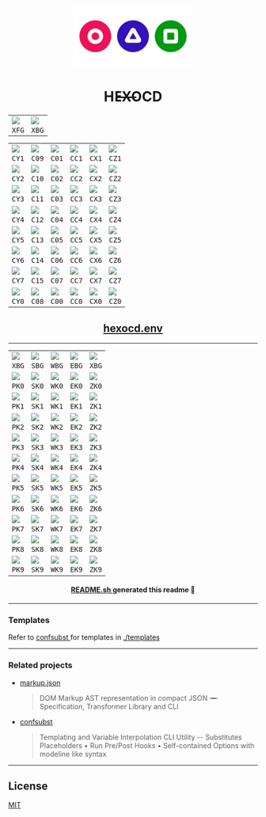 <!-- generated with
     ░░░░░░░░░░░░░░░░░░░░░░░░░░░░░░░░░░░░░░░░░░░░░░░
     ░░█▀▄▀█ ▄▀█ █▀█ █▄▀ █░█ █▀█ ░ ░░█ █▀ █▀█ █▄░█░░
     ░░█░▀░█ █▀█ █▀▄ █░█ █▄█ █▀▀ ▄ █▄█ ▄█ █▄█ █░▀█░░
     ░░ github.com/metaory/markup.json ░░░░░░░░░░░░░ -->
<div
  align="center"
>
  <img
    src=".github/assets/icon.webp"
    height="120"
   />
  <h1>
    HE̶̶X̶̶OCD
  </h1>
</div>

<div
  align="center"
>
  <table>
    <tbody>
      <tr>
        <td>
          <img
            width="120"
            src="https://placehold.co/120x60@2x/44BBFF/000.webp?text=44BBFF&font=raleway&"
           />
          <br />
          <div
            align="center"
          >
            <kbd>
              XFG
            </kbd>
          </div>
        </td>
        <td>
          <img
            width="120"
            src="https://placehold.co/120x60@2x/220033/000.webp?text=220033&font=raleway&"
           />
          <br />
          <div
            align="center"
          >
            <kbd>
              XBG
            </kbd>
          </div>
        </td>
      </tr>
    </tbody>
  </table>
</div>

<div
  align="center"
>
  <table>
    <tbody>
      <tr>
        <td>
          <img
            width="120"
            src="https://placehold.co/120x60@2x/FF5599/000.webp?text=FF5599&font=raleway&"
           />
          <br />
          <div
            align="center"
          >
            <kbd>
              CY1
            </kbd>
          </div>
        </td>
        <td>
          <img
            width="120"
            src="https://placehold.co/120x60@2x/FF4488/000.webp?text=FF4488&font=raleway&"
           />
          <br />
          <div
            align="center"
          >
            <kbd>
              C09
            </kbd>
          </div>
        </td>
        <td>
          <img
            width="120"
            src="https://placehold.co/120x60@2x/EE3377/000.webp?text=EE3377&font=raleway&"
           />
          <br />
          <div
            align="center"
          >
            <kbd>
              C01
            </kbd>
          </div>
        </td>
        <td>
          <img
            width="120"
            src="https://placehold.co/120x60@2x/EE2266/000.webp?text=EE2266&font=raleway&"
           />
          <br />
          <div
            align="center"
          >
            <kbd>
              CC1
            </kbd>
          </div>
        </td>
        <td>
          <img
            width="120"
            src="https://placehold.co/120x60@2x/DD1155/000.webp?text=DD1155&font=raleway&"
           />
          <br />
          <div
            align="center"
          >
            <kbd>
              CX1
            </kbd>
          </div>
        </td>
        <td>
          <img
            width="120"
            src="https://placehold.co/120x60@2x/DD0044/000.webp?text=DD0044&font=raleway&"
           />
          <br />
          <div
            align="center"
          >
            <kbd>
              CZ1
            </kbd>
          </div>
        </td>
      </tr>
      <tr>
        <td>
          <img
            width="120"
            src="https://placehold.co/120x60@2x/55EE77/000.webp?text=55EE77&font=raleway&"
           />
          <br />
          <div
            align="center"
          >
            <kbd>
              CY2
            </kbd>
          </div>
        </td>
        <td>
          <img
            width="120"
            src="https://placehold.co/120x60@2x/44DD66/000.webp?text=44DD66&font=raleway&"
           />
          <br />
          <div
            align="center"
          >
            <kbd>
              C10
            </kbd>
          </div>
        </td>
        <td>
          <img
            width="120"
            src="https://placehold.co/120x60@2x/33CC55/000.webp?text=33CC55&font=raleway&"
           />
          <br />
          <div
            align="center"
          >
            <kbd>
              C02
            </kbd>
          </div>
        </td>
        <td>
          <img
            width="120"
            src="https://placehold.co/120x60@2x/22BB44/000.webp?text=22BB44&font=raleway&"
           />
          <br />
          <div
            align="center"
          >
            <kbd>
              CC2
            </kbd>
          </div>
        </td>
        <td>
          <img
            width="120"
            src="https://placehold.co/120x60@2x/11AA33/000.webp?text=11AA33&font=raleway&"
           />
          <br />
          <div
            align="center"
          >
            <kbd>
              CX2
            </kbd>
          </div>
        </td>
        <td>
          <img
            width="120"
            src="https://placehold.co/120x60@2x/009922/000.webp?text=009922&font=raleway&"
           />
          <br />
          <div
            align="center"
          >
            <kbd>
              CZ2
            </kbd>
          </div>
        </td>
      </tr>
      <tr>
        <td>
          <img
            width="120"
            src="https://placehold.co/120x60@2x/CCEE44/000.webp?text=CCEE44&font=raleway&"
           />
          <br />
          <div
            align="center"
          >
            <kbd>
              CY3
            </kbd>
          </div>
        </td>
        <td>
          <img
            width="120"
            src="https://placehold.co/120x60@2x/BBDD33/000.webp?text=BBDD33&font=raleway&"
           />
          <br />
          <div
            align="center"
          >
            <kbd>
              C11
            </kbd>
          </div>
        </td>
        <td>
          <img
            width="120"
            src="https://placehold.co/120x60@2x/AACC22/000.webp?text=AACC22&font=raleway&"
           />
          <br />
          <div
            align="center"
          >
            <kbd>
              C03
            </kbd>
          </div>
        </td>
        <td>
          <img
            width="120"
            src="https://placehold.co/120x60@2x/99BB11/000.webp?text=99BB11&font=raleway&"
           />
          <br />
          <div
            align="center"
          >
            <kbd>
              CC3
            </kbd>
          </div>
        </td>
        <td>
          <img
            width="120"
            src="https://placehold.co/120x60@2x/88AA00/000.webp?text=88AA00&font=raleway&"
           />
          <br />
          <div
            align="center"
          >
            <kbd>
              CX3
            </kbd>
          </div>
        </td>
        <td>
          <img
            width="120"
            src="https://placehold.co/120x60@2x/779900/000.webp?text=779900&font=raleway&"
           />
          <br />
          <div
            align="center"
          >
            <kbd>
              CZ3
            </kbd>
          </div>
        </td>
      </tr>
      <tr>
        <td>
          <img
            width="120"
            src="https://placehold.co/120x60@2x/44DDFF/000.webp?text=44DDFF&font=raleway&"
           />
          <br />
          <div
            align="center"
          >
            <kbd>
              CY4
            </kbd>
          </div>
        </td>
        <td>
          <img
            width="120"
            src="https://placehold.co/120x60@2x/44BBEE/000.webp?text=44BBEE&font=raleway&"
           />
          <br />
          <div
            align="center"
          >
            <kbd>
              C12
            </kbd>
          </div>
        </td>
        <td>
          <img
            width="120"
            src="https://placehold.co/120x60@2x/4433DD/000.webp?text=4433DD&font=raleway&"
           />
          <br />
          <div
            align="center"
          >
            <kbd>
              C04
            </kbd>
          </div>
        </td>
        <td>
          <img
            width="120"
            src="https://placehold.co/120x60@2x/4422CC/000.webp?text=4422CC&font=raleway&"
           />
          <br />
          <div
            align="center"
          >
            <kbd>
              CC4
            </kbd>
          </div>
        </td>
        <td>
          <img
            width="120"
            src="https://placehold.co/120x60@2x/4411BB/000.webp?text=4411BB&font=raleway&"
           />
          <br />
          <div
            align="center"
          >
            <kbd>
              CX4
            </kbd>
          </div>
        </td>
        <td>
          <img
            width="120"
            src="https://placehold.co/120x60@2x/4400AA/000.webp?text=4400AA&font=raleway&"
           />
          <br />
          <div
            align="center"
          >
            <kbd>
              CZ4
            </kbd>
          </div>
        </td>
      </tr>
      <tr>
        <td>
          <img
            width="120"
            src="https://placehold.co/120x60@2x/CC55BB/000.webp?text=CC55BB&font=raleway&"
           />
          <br />
          <div
            align="center"
          >
            <kbd>
              CY5
            </kbd>
          </div>
        </td>
        <td>
          <img
            width="120"
            src="https://placehold.co/120x60@2x/AA44BB/000.webp?text=AA44BB&font=raleway&"
           />
          <br />
          <div
            align="center"
          >
            <kbd>
              C13
            </kbd>
          </div>
        </td>
        <td>
          <img
            width="120"
            src="https://placehold.co/120x60@2x/7733BB/000.webp?text=7733BB&font=raleway&"
           />
          <br />
          <div
            align="center"
          >
            <kbd>
              C05
            </kbd>
          </div>
        </td>
        <td>
          <img
            width="120"
            src="https://placehold.co/120x60@2x/6622BB/000.webp?text=6622BB&font=raleway&"
           />
          <br />
          <div
            align="center"
          >
            <kbd>
              CC5
            </kbd>
          </div>
        </td>
        <td>
          <img
            width="120"
            src="https://placehold.co/120x60@2x/5511AA/000.webp?text=5511AA&font=raleway&"
           />
          <br />
          <div
            align="center"
          >
            <kbd>
              CX5
            </kbd>
          </div>
        </td>
        <td>
          <img
            width="120"
            src="https://placehold.co/120x60@2x/5500AA/000.webp?text=5500AA&font=raleway&"
           />
          <br />
          <div
            align="center"
          >
            <kbd>
              CZ5
            </kbd>
          </div>
        </td>
      </tr>
      <tr>
        <td>
          <img
            width="120"
            src="https://placehold.co/120x60@2x/55FFDD/000.webp?text=55FFDD&font=raleway&"
           />
          <br />
          <div
            align="center"
          >
            <kbd>
              CY6
            </kbd>
          </div>
        </td>
        <td>
          <img
            width="120"
            src="https://placehold.co/120x60@2x/44EECC/000.webp?text=44EECC&font=raleway&"
           />
          <br />
          <div
            align="center"
          >
            <kbd>
              C14
            </kbd>
          </div>
        </td>
        <td>
          <img
            width="120"
            src="https://placehold.co/120x60@2x/33DDBB/000.webp?text=33DDBB&font=raleway&"
           />
          <br />
          <div
            align="center"
          >
            <kbd>
              C06
            </kbd>
          </div>
        </td>
        <td>
          <img
            width="120"
            src="https://placehold.co/120x60@2x/22CCAA/000.webp?text=22CCAA&font=raleway&"
           />
          <br />
          <div
            align="center"
          >
            <kbd>
              CC6
            </kbd>
          </div>
        </td>
        <td>
          <img
            width="120"
            src="https://placehold.co/120x60@2x/11BB99/000.webp?text=11BB99&font=raleway&"
           />
          <br />
          <div
            align="center"
          >
            <kbd>
              CX6
            </kbd>
          </div>
        </td>
        <td>
          <img
            width="120"
            src="https://placehold.co/120x60@2x/00AA88/000.webp?text=00AA88&font=raleway&"
           />
          <br />
          <div
            align="center"
          >
            <kbd>
              CZ6
            </kbd>
          </div>
        </td>
      </tr>
      <tr>
        <td>
          <img
            width="120"
            src="https://placehold.co/120x60@2x/CCBBEE/000.webp?text=CCBBEE&font=raleway&"
           />
          <br />
          <div
            align="center"
          >
            <kbd>
              CY7
            </kbd>
          </div>
        </td>
        <td>
          <img
            width="120"
            src="https://placehold.co/120x60@2x/BBAAEE/000.webp?text=BBAAEE&font=raleway&"
           />
          <br />
          <div
            align="center"
          >
            <kbd>
              C15
            </kbd>
          </div>
        </td>
        <td>
          <img
            width="120"
            src="https://placehold.co/120x60@2x/AA99EE/000.webp?text=AA99EE&font=raleway&"
           />
          <br />
          <div
            align="center"
          >
            <kbd>
              C07
            </kbd>
          </div>
        </td>
        <td>
          <img
            width="120"
            src="https://placehold.co/120x60@2x/9988DD/000.webp?text=9988DD&font=raleway&"
           />
          <br />
          <div
            align="center"
          >
            <kbd>
              CC7
            </kbd>
          </div>
        </td>
        <td>
          <img
            width="120"
            src="https://placehold.co/120x60@2x/8877DD/000.webp?text=8877DD&font=raleway&"
           />
          <br />
          <div
            align="center"
          >
            <kbd>
              CX7
            </kbd>
          </div>
        </td>
        <td>
          <img
            width="120"
            src="https://placehold.co/120x60@2x/7766DD/000.webp?text=7766DD&font=raleway&"
           />
          <br />
          <div
            align="center"
          >
            <kbd>
              CZ7
            </kbd>
          </div>
        </td>
      </tr>
      <tr>
        <td>
          <img
            width="120"
            src="https://placehold.co/120x60@2x/440088/000.webp?text=440088&font=raleway&"
           />
          <br />
          <div
            align="center"
          >
            <kbd>
              CY0
            </kbd>
          </div>
        </td>
        <td>
          <img
            width="120"
            src="https://placehold.co/120x60@2x/440077/000.webp?text=440077&font=raleway&"
           />
          <br />
          <div
            align="center"
          >
            <kbd>
              C08
            </kbd>
          </div>
        </td>
        <td>
          <img
            width="120"
            src="https://placehold.co/120x60@2x/330066/000.webp?text=330066&font=raleway&"
           />
          <br />
          <div
            align="center"
          >
            <kbd>
              C00
            </kbd>
          </div>
        </td>
        <td>
          <img
            width="120"
            src="https://placehold.co/120x60@2x/330055/000.webp?text=330055&font=raleway&"
           />
          <br />
          <div
            align="center"
          >
            <kbd>
              CC0
            </kbd>
          </div>
        </td>
        <td>
          <img
            width="120"
            src="https://placehold.co/120x60@2x/220044/000.webp?text=220044&font=raleway&"
           />
          <br />
          <div
            align="center"
          >
            <kbd>
              CX0
            </kbd>
          </div>
        </td>
        <td>
          <img
            width="120"
            src="https://placehold.co/120x60@2x/220033/000.webp?text=220033&font=raleway&"
           />
          <br />
          <div
            align="center"
          >
            <kbd>
              CZ0
            </kbd>
          </div>
        </td>
      </tr>
    </tbody>
  </table>
</div>

<div
  align="center"
>
  <h2>
    <a
      href="hexocd.env"
    >
      hexocd.env
    </a>
  </h2>
</div>
<hr />
<div
  align="center"
>
  <table>
    <tbody>
      <tr>
        <td>
          <img
            width="120"
            src="https://placehold.co/120x60@2x/220033/000.webp?text=220033&font=raleway&"
           />
          <br />
          <div
            align="center"
          >
            <kbd>
              XBG
            </kbd>
          </div>
        </td>
        <td>
          <img
            width="120"
            src="https://placehold.co/120x60@2x/DD1166/000.webp?text=DD1166&font=raleway&"
           />
          <br />
          <div
            align="center"
          >
            <kbd>
              SBG
            </kbd>
          </div>
        </td>
        <td>
          <img
            width="120"
            src="https://placehold.co/120x60@2x/4411BB/000.webp?text=4411BB&font=raleway&"
           />
          <br />
          <div
            align="center"
          >
            <kbd>
              WBG
            </kbd>
          </div>
        </td>
        <td>
          <img
            width="120"
            src="https://placehold.co/120x60@2x/229911/000.webp?text=229911&font=raleway&"
           />
          <br />
          <div
            align="center"
          >
            <kbd>
              EBG
            </kbd>
          </div>
        </td>
        <td>
          <img
            width="120"
            src="https://placehold.co/120x60@2x/220033/000.webp?text=220033&font=raleway&"
           />
          <br />
          <div
            align="center"
          >
            <kbd>
              XBG
            </kbd>
          </div>
        </td>
      </tr>
      <tr>
        <td>
          <img
            width="120"
            src="https://placehold.co/120x60@2x/FF4488/000.webp?text=FF4488&font=raleway&"
           />
          <br />
          <div
            align="center"
          >
            <kbd>
              PK0
            </kbd>
          </div>
        </td>
        <td>
          <img
            width="120"
            src="https://placehold.co/120x60@2x/1A002A/000.webp?text=1A002A&font=raleway&"
           />
          <br />
          <div
            align="center"
          >
            <kbd>
              SK0
            </kbd>
          </div>
        </td>
        <td>
          <img
            width="120"
            src="https://placehold.co/120x60@2x/110022/000.webp?text=110022&font=raleway&"
           />
          <br />
          <div
            align="center"
          >
            <kbd>
              WK0
            </kbd>
          </div>
        </td>
        <td>
          <img
            width="120"
            src="https://placehold.co/120x60@2x/003322/000.webp?text=003322&font=raleway&"
           />
          <br />
          <div
            align="center"
          >
            <kbd>
              EK0
            </kbd>
          </div>
        </td>
        <td>
          <img
            width="120"
            src="https://placehold.co/120x60@2x/BB44AA/000.webp?text=BB44AA&font=raleway&"
           />
          <br />
          <div
            align="center"
          >
            <kbd>
              ZK0
            </kbd>
          </div>
        </td>
      </tr>
      <tr>
        <td>
          <img
            width="120"
            src="https://placehold.co/120x60@2x/EE4499/000.webp?text=EE4499&font=raleway&"
           />
          <br />
          <div
            align="center"
          >
            <kbd>
              PK1
            </kbd>
          </div>
        </td>
        <td>
          <img
            width="120"
            src="https://placehold.co/120x60@2x/220033/000.webp?text=220033&font=raleway&"
           />
          <br />
          <div
            align="center"
          >
            <kbd>
              SK1
            </kbd>
          </div>
        </td>
        <td>
          <img
            width="120"
            src="https://placehold.co/120x60@2x/220044/000.webp?text=220044&font=raleway&"
           />
          <br />
          <div
            align="center"
          >
            <kbd>
              WK1
            </kbd>
          </div>
        </td>
        <td>
          <img
            width="120"
            src="https://placehold.co/120x60@2x/114433/000.webp?text=114433&font=raleway&"
           />
          <br />
          <div
            align="center"
          >
            <kbd>
              EK1
            </kbd>
          </div>
        </td>
        <td>
          <img
            width="120"
            src="https://placehold.co/120x60@2x/BB55BB/000.webp?text=BB55BB&font=raleway&"
           />
          <br />
          <div
            align="center"
          >
            <kbd>
              ZK1
            </kbd>
          </div>
        </td>
      </tr>
      <tr>
        <td>
          <img
            width="120"
            src="https://placehold.co/120x60@2x/DD44AA/000.webp?text=DD44AA&font=raleway&"
           />
          <br />
          <div
            align="center"
          >
            <kbd>
              PK2
            </kbd>
          </div>
        </td>
        <td>
          <img
            width="120"
            src="https://placehold.co/120x60@2x/331144/000.webp?text=331144&font=raleway&"
           />
          <br />
          <div
            align="center"
          >
            <kbd>
              SK2
            </kbd>
          </div>
        </td>
        <td>
          <img
            width="120"
            src="https://placehold.co/120x60@2x/331166/000.webp?text=331166&font=raleway&"
           />
          <br />
          <div
            align="center"
          >
            <kbd>
              WK2
            </kbd>
          </div>
        </td>
        <td>
          <img
            width="120"
            src="https://placehold.co/120x60@2x/226644/000.webp?text=226644&font=raleway&"
           />
          <br />
          <div
            align="center"
          >
            <kbd>
              EK2
            </kbd>
          </div>
        </td>
        <td>
          <img
            width="120"
            src="https://placehold.co/120x60@2x/CC66CC/000.webp?text=CC66CC&font=raleway&"
           />
          <br />
          <div
            align="center"
          >
            <kbd>
              ZK2
            </kbd>
          </div>
        </td>
      </tr>
      <tr>
        <td>
          <img
            width="120"
            src="https://placehold.co/120x60@2x/CC44BB/000.webp?text=CC44BB&font=raleway&"
           />
          <br />
          <div
            align="center"
          >
            <kbd>
              PK3
            </kbd>
          </div>
        </td>
        <td>
          <img
            width="120"
            src="https://placehold.co/120x60@2x/441A55/000.webp?text=441A55&font=raleway&"
           />
          <br />
          <div
            align="center"
          >
            <kbd>
              SK3
            </kbd>
          </div>
        </td>
        <td>
          <img
            width="120"
            src="https://placehold.co/120x60@2x/441A88/000.webp?text=441A88&font=raleway&"
           />
          <br />
          <div
            align="center"
          >
            <kbd>
              WK3
            </kbd>
          </div>
        </td>
        <td>
          <img
            width="120"
            src="https://placehold.co/120x60@2x/339955/000.webp?text=339955&font=raleway&"
           />
          <br />
          <div
            align="center"
          >
            <kbd>
              EK3
            </kbd>
          </div>
        </td>
        <td>
          <img
            width="120"
            src="https://placehold.co/120x60@2x/CC77DD/000.webp?text=CC77DD&font=raleway&"
           />
          <br />
          <div
            align="center"
          >
            <kbd>
              ZK3
            </kbd>
          </div>
        </td>
      </tr>
      <tr>
        <td>
          <img
            width="120"
            src="https://placehold.co/120x60@2x/BB44CC/000.webp?text=BB44CC&font=raleway&"
           />
          <br />
          <div
            align="center"
          >
            <kbd>
              PK4
            </kbd>
          </div>
        </td>
        <td>
          <img
            width="120"
            src="https://placehold.co/120x60@2x/552266/000.webp?text=552266&font=raleway&"
           />
          <br />
          <div
            align="center"
          >
            <kbd>
              SK4
            </kbd>
          </div>
        </td>
        <td>
          <img
            width="120"
            src="https://placehold.co/120x60@2x/5522AA/000.webp?text=5522AA&font=raleway&"
           />
          <br />
          <div
            align="center"
          >
            <kbd>
              WK4
            </kbd>
          </div>
        </td>
        <td>
          <img
            width="120"
            src="https://placehold.co/120x60@2x/44AA66/000.webp?text=44AA66&font=raleway&"
           />
          <br />
          <div
            align="center"
          >
            <kbd>
              EK4
            </kbd>
          </div>
        </td>
        <td>
          <img
            width="120"
            src="https://placehold.co/120x60@2x/DD88DD/000.webp?text=DD88DD&font=raleway&"
           />
          <br />
          <div
            align="center"
          >
            <kbd>
              ZK4
            </kbd>
          </div>
        </td>
      </tr>
      <tr>
        <td>
          <img
            width="120"
            src="https://placehold.co/120x60@2x/AA44DD/000.webp?text=AA44DD&font=raleway&"
           />
          <br />
          <div
            align="center"
          >
            <kbd>
              PK5
            </kbd>
          </div>
        </td>
        <td>
          <img
            width="120"
            src="https://placehold.co/120x60@2x/662A77/000.webp?text=662A77&font=raleway&"
           />
          <br />
          <div
            align="center"
          >
            <kbd>
              SK5
            </kbd>
          </div>
        </td>
        <td>
          <img
            width="120"
            src="https://placehold.co/120x60@2x/6633BB/000.webp?text=6633BB&font=raleway&"
           />
          <br />
          <div
            align="center"
          >
            <kbd>
              WK5
            </kbd>
          </div>
        </td>
        <td>
          <img
            width="120"
            src="https://placehold.co/120x60@2x/55BB77/000.webp?text=55BB77&font=raleway&"
           />
          <br />
          <div
            align="center"
          >
            <kbd>
              EK5
            </kbd>
          </div>
        </td>
        <td>
          <img
            width="120"
            src="https://placehold.co/120x60@2x/DD99EE/000.webp?text=DD99EE&font=raleway&"
           />
          <br />
          <div
            align="center"
          >
            <kbd>
              ZK5
            </kbd>
          </div>
        </td>
      </tr>
      <tr>
        <td>
          <img
            width="120"
            src="https://placehold.co/120x60@2x/9944EE/000.webp?text=9944EE&font=raleway&"
           />
          <br />
          <div
            align="center"
          >
            <kbd>
              PK6
            </kbd>
          </div>
        </td>
        <td>
          <img
            width="120"
            src="https://placehold.co/120x60@2x/773388/000.webp?text=773388&font=raleway&"
           />
          <br />
          <div
            align="center"
          >
            <kbd>
              SK6
            </kbd>
          </div>
        </td>
        <td>
          <img
            width="120"
            src="https://placehold.co/120x60@2x/7744CC/000.webp?text=7744CC&font=raleway&"
           />
          <br />
          <div
            align="center"
          >
            <kbd>
              WK6
            </kbd>
          </div>
        </td>
        <td>
          <img
            width="120"
            src="https://placehold.co/120x60@2x/66CC88/000.webp?text=66CC88&font=raleway&"
           />
          <br />
          <div
            align="center"
          >
            <kbd>
              EK6
            </kbd>
          </div>
        </td>
        <td>
          <img
            width="120"
            src="https://placehold.co/120x60@2x/EEAAEE/000.webp?text=EEAAEE&font=raleway&"
           />
          <br />
          <div
            align="center"
          >
            <kbd>
              ZK6
            </kbd>
          </div>
        </td>
      </tr>
      <tr>
        <td>
          <img
            width="120"
            src="https://placehold.co/120x60@2x/8844FF/000.webp?text=8844FF&font=raleway&"
           />
          <br />
          <div
            align="center"
          >
            <kbd>
              PK7
            </kbd>
          </div>
        </td>
        <td>
          <img
            width="120"
            src="https://placehold.co/120x60@2x/884499/000.webp?text=884499&font=raleway&"
           />
          <br />
          <div
            align="center"
          >
            <kbd>
              SK7
            </kbd>
          </div>
        </td>
        <td>
          <img
            width="120"
            src="https://placehold.co/120x60@2x/8855DD/000.webp?text=8855DD&font=raleway&"
           />
          <br />
          <div
            align="center"
          >
            <kbd>
              WK7
            </kbd>
          </div>
        </td>
        <td>
          <img
            width="120"
            src="https://placehold.co/120x60@2x/77DD99/000.webp?text=77DD99&font=raleway&"
           />
          <br />
          <div
            align="center"
          >
            <kbd>
              EK7
            </kbd>
          </div>
        </td>
        <td>
          <img
            width="120"
            src="https://placehold.co/120x60@2x/EEBBFF/000.webp?text=EEBBFF&font=raleway&"
           />
          <br />
          <div
            align="center"
          >
            <kbd>
              ZK7
            </kbd>
          </div>
        </td>
      </tr>
      <tr>
        <td>
          <img
            width="120"
            src="https://placehold.co/120x60@2x/7755FF/000.webp?text=7755FF&font=raleway&"
           />
          <br />
          <div
            align="center"
          >
            <kbd>
              PK8
            </kbd>
          </div>
        </td>
        <td>
          <img
            width="120"
            src="https://placehold.co/120x60@2x/AA55BB/000.webp?text=AA55BB&font=raleway&"
           />
          <br />
          <div
            align="center"
          >
            <kbd>
              SK8
            </kbd>
          </div>
        </td>
        <td>
          <img
            width="120"
            src="https://placehold.co/120x60@2x/9955EE/000.webp?text=9955EE&font=raleway&"
           />
          <br />
          <div
            align="center"
          >
            <kbd>
              WK8
            </kbd>
          </div>
        </td>
        <td>
          <img
            width="120"
            src="https://placehold.co/120x60@2x/88EEAA/000.webp?text=88EEAA&font=raleway&"
           />
          <br />
          <div
            align="center"
          >
            <kbd>
              EK8
            </kbd>
          </div>
        </td>
        <td>
          <img
            width="120"
            src="https://placehold.co/120x60@2x/FFCCFF/000.webp?text=FFCCFF&font=raleway&"
           />
          <br />
          <div
            align="center"
          >
            <kbd>
              ZK8
            </kbd>
          </div>
        </td>
      </tr>
      <tr>
        <td>
          <img
            width="120"
            src="https://placehold.co/120x60@2x/6655FF/000.webp?text=6655FF&font=raleway&"
           />
          <br />
          <div
            align="center"
          >
            <kbd>
              PK9
            </kbd>
          </div>
        </td>
        <td>
          <img
            width="120"
            src="https://placehold.co/120x60@2x/BB66CC/000.webp?text=BB66CC&font=raleway&"
           />
          <br />
          <div
            align="center"
          >
            <kbd>
              SK9
            </kbd>
          </div>
        </td>
        <td>
          <img
            width="120"
            src="https://placehold.co/120x60@2x/AA55FF/000.webp?text=AA55FF&font=raleway&"
           />
          <br />
          <div
            align="center"
          >
            <kbd>
              WK9
            </kbd>
          </div>
        </td>
        <td>
          <img
            width="120"
            src="https://placehold.co/120x60@2x/99FFAA/000.webp?text=99FFAA&font=raleway&"
           />
          <br />
          <div
            align="center"
          >
            <kbd>
              EK9
            </kbd>
          </div>
        </td>
        <td>
          <img
            width="120"
            src="https://placehold.co/120x60@2x/FFDDFF/000.webp?text=FFDDFF&font=raleway&"
           />
          <br />
          <div
            align="center"
          >
            <kbd>
              ZK9
            </kbd>
          </div>
        </td>
      </tr>
    </tbody>
  </table>
</div>

<div
  align="center"
>
  <h4>
    <a
      href="https://github.com/metaory/blob/master/README.sh"
    >
      README.sh
    </a>
    generated this readme 🧙
  </h4>
</div>

<hr />
<h3>
  Templates
</h3>
Refer to
<a
  href="https://github.com/metaory/confsubst"
>
  confsubst
</a>
for templates in
<a
  href="https://github.com/metaory/hexocd-colorscheme/tree/master/templates"
>
  ./templates
</a>
<hr />
<h3>
  Related projects
</h3>
<ul>
  <li>
    <a
      href="https://github.com/metaory/markup.json"
    >
      markup.json
    </a>
    <blockquote>
      DOM Markup AST representation in compact JSON ╼╾ Specification, Transformer Library and CLI
    </blockquote>
  </li>
  <li>
    <a
      href="https://github.com/metaory/confsubst"
    >
      confsubst
    </a>
    <blockquote>
      Templating and Variable Interpolation CLI Utility -- Substitutes Placeholders • Run Pre/Post Hooks • Self-contained Options with modeline like syntax
    </blockquote>
  </li>
</ul>

<hr />
<h2>
  License
</h2>
<a
  href="https://github.com/metaory/blob/master/LICENSE"
>
  MIT
</a>
